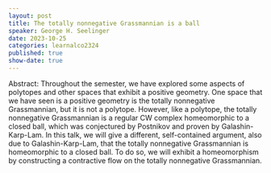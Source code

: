 ```yaml
---
layout: post
title: The totally nonnegative Grassmannian is a ball
speaker: George H. Seelinger
date: 2023-10-25
categories: learnalco2324
published: true
show-date: true
---
```

Abstract: Throughout the semester, we have explored some aspects of polytopes and other spaces that exhibit a positive geometry. One space that we have seen is a positive geometry is the totally nonnegative Grassmannian, but it is not a polytope. However, like a polytope, the totally nonnegative Grassmannian is a regular CW complex homeomorphic to a closed ball, which was conjectured by Postnikov and proven by Galashin-Karp-Lam. In this talk, we will give a different, self-contained argument, also due to Galashin-Karp-Lam, that the totally nonnegative Grassmannian is homeomorphic to a closed ball. To do so, we will exhibit a homeomorphism by constructing a contractive flow on the totally nonnegative Grassmannian. 